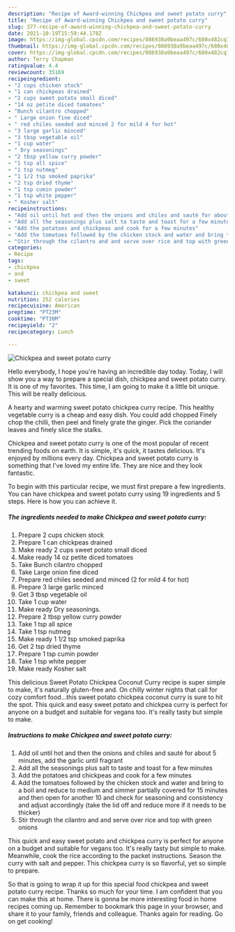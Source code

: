 ```yaml
---
description: "Recipe of Award-winning Chickpea and sweet potato curry"
title: "Recipe of Award-winning Chickpea and sweet potato curry"
slug: 377-recipe-of-award-winning-chickpea-and-sweet-potato-curry
date: 2021-10-19T15:59:44.178Z
image: https://img-global.cpcdn.com/recipes/086938a9beaa497c/680x482cq70/chickpea-and-sweet-potato-curry-recipe-main-photo.jpg
thumbnail: https://img-global.cpcdn.com/recipes/086938a9beaa497c/680x482cq70/chickpea-and-sweet-potato-curry-recipe-main-photo.jpg
cover: https://img-global.cpcdn.com/recipes/086938a9beaa497c/680x482cq70/chickpea-and-sweet-potato-curry-recipe-main-photo.jpg
author: Terry Chapman
ratingvalue: 4.4
reviewcount: 35169
recipeingredient:
- "2 cups chicken stock"
- "1 can chickpeas drained"
- "2 cups sweet potato small diced"
- "14 oz petite diced tomatoes"
- "Bunch cilantro chopped"
- " Large onion fine diced"
- " red chiles seeded and minced 2 for mild 4 for hot"
- "3 large garlic minced"
- "3 tbsp vegetable oil"
- "1 cup water"
- " Dry seasonings"
- "2 tbsp yellow curry powder"
- "1 tsp all spice"
- "1 tsp nutmeg"
- "1 1/2 tsp smoked paprika"
- "2 tsp dried thyme"
- "1 tsp cumin powder"
- "1 tsp white pepper"
- " Kosher salt"
recipeinstructions:
- "Add oil until hot and then the onions and chiles and sauté for about 5 minutes, add the garlic until fragrant"
- "Add all the seasonings plus salt to taste and toast for a few minutes"
- "Add the potatoes and chickpeas and cook for a few minutes"
- "Add the tomatoes followed by the chicken stock and water and bring to a boil and reduce to medium and simmer partially covered for 15 minutes and then open for another 10 and check for seasoning and consistency and adjust accordingly (take the lid off and reduce more if it needs to be thicker)"
- "Stir through the cilantro and and serve over rice and top with green onions"
categories:
- Recipe
tags:
- chickpea
- and
- sweet

katakunci: chickpea and sweet 
nutrition: 252 calories
recipecuisine: American
preptime: "PT23M"
cooktime: "PT30M"
recipeyield: "2"
recipecategory: Lunch

---
```



![Chickpea and sweet potato curry](https://img-global.cpcdn.com/recipes/086938a9beaa497c/680x482cq70/chickpea-and-sweet-potato-curry-recipe-main-photo.jpg)

Hello everybody, I hope you're having an incredible day today. Today, I will show you a way to prepare a special dish, chickpea and sweet potato curry. It is one of my favorites. This time, I am going to make it a little bit unique. This will be really delicious.

A hearty and warming sweet potato chickpea curry recipe. This healthy vegetable curry is a cheap and easy dish. You could add chopped Finely chop the chilli, then peel and finely grate the ginger. Pick the coriander leaves and finely slice the stalks.

Chickpea and sweet potato curry is one of the most popular of recent trending foods on earth. It is simple, it's quick, it tastes delicious. It's enjoyed by millions every day. Chickpea and sweet potato curry is something that I've loved my entire life. They are nice and they look fantastic.


To begin with this particular recipe, we must first prepare a few ingredients. You can have chickpea and sweet potato curry using 19 ingredients and 5 steps. Here is how you can achieve it.

<!--inarticleads1-->

##### The ingredients needed to make Chickpea and sweet potato curry:

1. Prepare 2 cups chicken stock
1. Prepare 1 can chickpeas drained
1. Make ready 2 cups sweet potato small diced
1. Make ready 14 oz petite diced tomatoes
1. Take Bunch cilantro chopped
1. Take  Large onion fine diced
1. Prepare  red chiles seeded and minced (2 for mild 4 for hot)
1. Prepare 3 large garlic minced
1. Get 3 tbsp vegetable oil
1. Take 1 cup water
1. Make ready  Dry seasonings.
1. Prepare 2 tbsp yellow curry powder
1. Take 1 tsp all spice
1. Take 1 tsp nutmeg
1. Make ready 1 1/2 tsp smoked paprika
1. Get 2 tsp dried thyme
1. Prepare 1 tsp cumin powder
1. Take 1 tsp white pepper
1. Make ready  Kosher salt


This delicious Sweet Potato Chickpea Coconut Curry recipe is super simple to make, it&#39;s naturally gluten-free and. On chilly winter nights that call for cozy comfort food…this sweet potato chickpea coconut curry is sure to hit the spot. This quick and easy sweet potato and chickpea curry is perfect for anyone on a budget and suitable for vegans too. It&#39;s really tasty but simple to make. 

<!--inarticleads2-->

##### Instructions to make Chickpea and sweet potato curry:

1. Add oil until hot and then the onions and chiles and sauté for about 5 minutes, add the garlic until fragrant
1. Add all the seasonings plus salt to taste and toast for a few minutes
1. Add the potatoes and chickpeas and cook for a few minutes
1. Add the tomatoes followed by the chicken stock and water and bring to a boil and reduce to medium and simmer partially covered for 15 minutes and then open for another 10 and check for seasoning and consistency and adjust accordingly (take the lid off and reduce more if it needs to be thicker)
1. Stir through the cilantro and and serve over rice and top with green onions


This quick and easy sweet potato and chickpea curry is perfect for anyone on a budget and suitable for vegans too. It&#39;s really tasty but simple to make. Meanwhile, cook the rice according to the packet instructions. Season the curry with salt and pepper. This chickpea curry is so flavorful, yet so simple to prepare. 

So that is going to wrap it up for this special food chickpea and sweet potato curry recipe. Thanks so much for your time. I am confident that you can make this at home. There is gonna be more interesting food in home recipes coming up. Remember to bookmark this page in your browser, and share it to your family, friends and colleague. Thanks again for reading. Go on get cooking!
